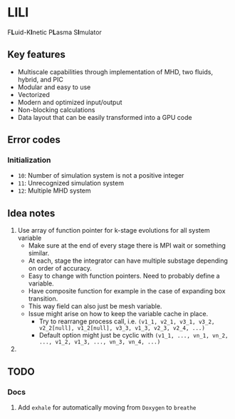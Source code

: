 # LILI
F**L**uid-K**I**netic P**L**asma S**I**mulator

## Key features
* Multiscale capabilities through implementation of MHD, two fluids, hybrid, and PIC
* Modular and easy to use
* Vectorized
* Modern and optimized input/output
* Non-blocking calculations
* Data layout that can be easily transformed into a GPU code

## Error codes
### Initialization
* `10`: Number of simulation system is not a positive integer
* `11`: Unrecognized simulation system
* `12`: Multiple MHD system

## Idea notes
1. Use array of function pointer for k-stage evolutions for all system variable
     * Make sure at the end of every stage there is MPI wait or something similar.
     * At each, stage the integrator can have multiple substage depending on order of accuracy.
     * Easy to change with function pointers. Need to probably define a variable.
     * Have composite function for example in the case of expanding box transition.
     * This way field can also just be mesh variable.
     * Issue might arise on how to keep the variable cache in place.
       * Try to rearrange process call, i.e. `(v1_1, v2_1, v3_1, v3_2, v2_2[null], v1_2[null], v3_3, v1_3, v2_3, v2_4, ...)`
       * Default option might just be cyclic with `(v1_1, ..., vn_1, vn_2, ..., v1_2, v1_3, ..., vn_3, vn_4, ...)`
2. 

## TODO
### Docs
1. Add `exhale` for automatically moving from `Doxygen` to `breathe`